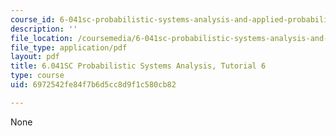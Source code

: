 ```yaml
---
course_id: 6-041sc-probabilistic-systems-analysis-and-applied-probability-fall-2013
description: ''
file_location: /coursemedia/6-041sc-probabilistic-systems-analysis-and-applied-probability-fall-2013/6972542fe84f7b6d5cc8d9f1c580cb82_MIT6_041SCF13_tut06.pdf
file_type: application/pdf
layout: pdf
title: 6.041SC Probabilistic Systems Analysis, Tutorial 6
type: course
uid: 6972542fe84f7b6d5cc8d9f1c580cb82

---
```

None